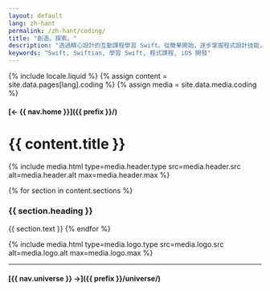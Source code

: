 ```yaml
---
layout: default
lang: zh-hant
permalink: /zh-hant/coding/
title: "創造。探索。"
description: "透過精心設計的互動課程學習 Swift。從簡單開始，逐步掌握程式設計技能，實現你的大計劃。"
keywords: "Swift, Swiftian, 學習 Swift, 程式課程, iOS 開發"
---
```



{% include locale.liquid %}
{% assign content = site.data.pages[lang].coding %}
{% assign media = site.data.media.coding %}

#### [← {{ nav.home }}]({{ prefix }}/)

# {{ content.title }}

{% include media.html
  type=media.header.type
  src=media.header.src
  alt=media.header.alt
  max=media.header.max
%}

{% for section in content.sections %}
### {{ section.heading }}
{{ section.text }}
{% endfor %}

{% include media.html
  type=media.logo.type
  src=media.logo.src
  alt=media.logo.alt
  max=media.logo.max
%}

---

#### [{{ nav.universe }} →]({{ prefix }}/universe/)